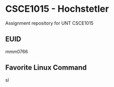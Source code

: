 # CSCE1015 - Hochstetler
Assignment repository for UNT CSCE1015
## EUID
mmm0766
## Favorite Linux Command
sl
